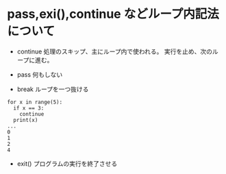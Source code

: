 # pass,exi(),continue などループ内記法について

- continue
  処理のスキップ、主にループ内で使われる。
  実行を止め、次のループに進む。

- pass
  何もしない

- break
  ループを一つ抜ける

```
for x in range(5):
  if x == 3:
    continue
  print(x)
...
0
1
2
4
```

- exit()
  プログラムの実行を終了させる

